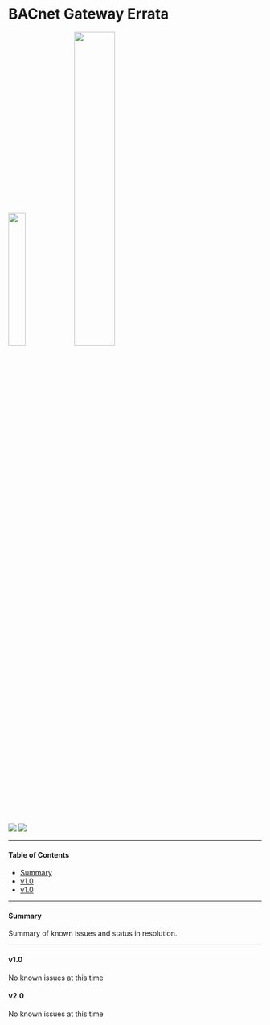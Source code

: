 # BACnet Gateway Errata

<img src="https://bacnet.org/wp-content/uploads/sites/4/2022/05/ASHRAE-BACnet-Logo-New-1920x391.png" width=26%><a href="https://www.sensoscientific.com"><img src="https://www.sensoscientific.com/wp-content/uploads/sensoscientific-logoblue.svg" width=40%>

[<img src="https://img.shields.io/badge/dockerhub-image-brightgreen.svg?logo=DOCKER">](<https://hub.docker.com/repository/docker/michaelblack2/senso_bacnetgateway/general>) [<img src="https://img.shields.io/badge/github-library-black.svg?logo=GITHUB">](<https://github.com/michael-black2/bacnetGateway>)

--------------

#### **Table of Contents**
- [Summary](#Summary)
- [v1.0](#v1.0)
- [v1.0](#v2.0)

--------------

#### **Summary**
Summary of known issues and status in resolution.

--------------
#### **v1.0**
No known issues at this time

#### **v2.0**
No known issues at this time